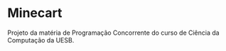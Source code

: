 # Minecart
Projeto da matéria de Programação Concorrente do curso de Ciência da Computação da UESB. 
